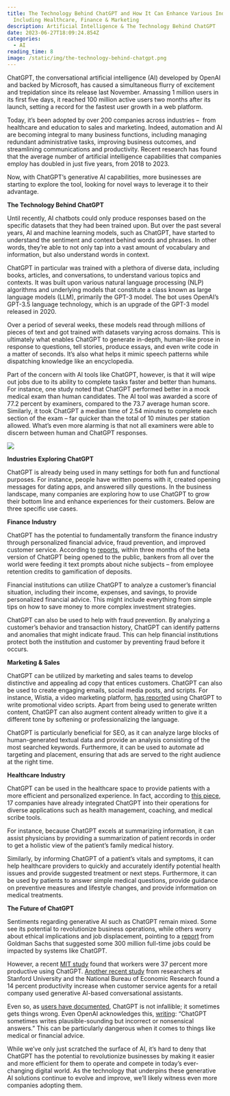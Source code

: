 ```yaml
---
title: The Technology Behind ChatGPT and How It Can Enhance Various Industries,
  Including Healthcare, Finance & Marketing
description: Artificial Intelligence & The Technology Behind ChatGPT
date: 2023-06-27T18:09:24.854Z
categories:
  - AI
reading_time: 8
image: /static/img/the-technology-behind-chatgpt.png
---
```

ChatGPT, the conversational artificial intelligence (AI) developed by OpenAI and backed by Microsoft, has caused a simultaneous flurry of excitement and trepidation since its release last November. Amassing 1 million users in its first five days, it reached 100 million active users two months after its launch, setting a record for the fastest user growth in a web platform. 



Today, it’s been adopted by over 200 companies across industries –  from healthcare and education to sales and marketing. Indeed, automation and AI are becoming integral to many business functions, including managing redundant administrative tasks, improving business outcomes, and streamlining communications and productivity. Recent research has found that the average number of artificial intelligence capabilities that companies employ has doubled in just five years, from 2018 to 2023. 



Now, with ChatGPT’s generative AI capabilities, more businesses are starting to explore the tool, looking for novel ways to leverage it to their advantage. 



**The Technology Behind ChatGPT**



Until recently, AI chatbots could only produce responses based on the specific datasets that they had been trained upon. But over the past several years, AI and machine learning models, such as ChatGPT, have started to understand the sentiment and context behind words and phrases. In other words, they’re able to not only tap into a vast amount of vocabulary and information, but also understand words in context. 



ChatGPT in particular was trained with a plethora of diverse data, including books, articles, and conversations, to understand various topics and contexts. It was built upon various natural language processing (NLP) algorithms and underlying models that constitute a class known as large language models (LLM), primarily the GPT-3 model. The bot uses OpenAI’s GPT-3.5 language technology, which is an upgrade of the GPT-3 model released in 2020. 



Over a period of several weeks, these models read through millions of pieces of text and got trained with datasets varying across domains. This is ultimately what enables ChatGPT to generate in-depth, human-like prose in response to questions, tell stories, produce essays, and even write code in a matter of seconds. It’s also what helps it mimic speech patterns while dispatching knowledge like an encyclopedia. 



Part of the concern with AI tools like ChatGPT, however, is that it will wipe out jobs due to its ability to complete tasks faster and better than humans. For instance, one study noted that ChatGPT performed better in a mock medical exam than human candidates. The AI tool was awarded a score of 77.2 percent by examiners, compared to the 73.7 average human score. Similarly, it took ChatGPT a median time of 2.54 minutes to complete each section of the exam – far quicker than the total of 10 minutes per station allowed. What’s even more alarming is that not all examiners were able to discern between human and ChatGPT responses. 

![](/static/img/ai-technology.png)

**Industries Exploring ChatGPT**



ChatGPT is already being used in many settings for both fun and functional purposes. For instance, people have written poems with it, created opening messages for dating apps, and answered silly questions. In the business landscape, many companies are exploring how to use ChatGPT to grow their bottom line and enhance experiences for their customers. Below are three specific use cases.



**Finance Industry**



ChatGPT has the potential to fundamentally transform the finance industry through personalized financial advice, fraud prevention, and improved customer service. According to [reports](https://www.crainsnewyork.com/technology/ai-finance-wall-street-banks-roll-out-new-tools-chatgpt-era), within three months of the beta version of ChatGPT being opened to the public, bankers from all over the world were feeding it text prompts about niche subjects – from employee retention credits to gamification of deposits. 



Financial institutions can utilize ChatGPT to analyze a customer’s financial situation, including their income, expenses, and savings, to provide personalized financial advice. This might include everything from simple tips on how to save money to more complex investment strategies. 



ChatGPT can also be used to help with fraud prevention. By analyzing a customer’s behavior and transaction history, ChatGPT can identify patterns and anomalies that might indicate fraud. This can help financial institutions protect both the institution and customer by preventing fraud before it occurs.



**Marketing & Sales**



ChatGPT can be utilized by marketing and sales teams to develop distinctive and appealing ad copy that entices customers. ChatGPT can also be used to create engaging emails, social media posts, and scripts. For instance, Wistia, a video marketing platform, [has reported](https://marketscale.com/industries/software-and-technology/video-producers-say-generative-ai-for-scriptwriting-is-a-great-brainstorming-tool/) using ChatGPT to write promotional video scripts. Apart from being used to generate written content, ChatGPT can also augment content already written to give it a different tone by softening or professionalizing the language.



ChatGPT is particularly beneficial for SEO, as it can analyze large blocks of human-generated textual data and provide an analysis consisting of the most searched keywords. Furthermore, it can be used to automate ad targeting and placement, ensuring that ads are served to the right audience at the right time. 



**Healthcare Industry**



ChatGPT can be used in the healthcare space to provide patients with a more efficient and personalized experience. In fact, according to [this piece](https://medicalfuturist.com/17-healthcare-companies-that-already-integrated-chatgpt-infographic/), 17 companies have already integrated ChatGPT into their operations for diverse applications such as health management, coaching, and medical scribe tools.



For instance, because ChatGPT excels at summarizing information, it can assist physicians by providing a summarization of patient records in order to get a holistic view of the patient’s family medical history. 



Similarly, by informing ChatGPT of a patient’s vitals and symptoms, it can help healthcare providers to quickly and accurately identify potential health issues and provide suggested treatment or next steps. Furthermore, it can be used by patients to answer simple medical questions, provide guidance on preventive measures and lifestyle changes, and provide information on medical treatments. 



**The Future of ChatGPT**



Sentiments regarding generative AI such as ChatGPT remain mixed. Some see its potential to revolutionize business operations, while others worry about ethical implications and job displacement, pointing to a [report](https://www.key4biz.it/wp-content/uploads/2023/03/Global-Economics-Analyst_-The-Potentially-Large-Effects-of-Artificial-Intelligence-on-Economic-Growth-Briggs_Kodnani.pdf) from Goldman Sachs that suggested some 300 million full-time jobs could be impacted by systems like ChatGPT. 



However, a recent [MIT study](https://economics.mit.edu/sites/default/files/inline-files/Noy_Zhang_1.pdf) found that workers were 37 percent more productive using ChatGPT. [Another recent study](https://www.warpnews.org/artificial-intelligence/generative-ai-boosts-productivity-and-performance-of-customer-support-study-finds/) from researchers at Stanford University and the National Bureau of Economic Research found a 14 percent productivity increase when customer service agents for a retail company used generative AI-based conversational assistants. 



Even so, as [users have documented](https://www.pcmag.com/how-to/thats-not-right-how-to-tell-chatgpt-when-its-wrong), ChatGPT is not infallible; it sometimes gets things wrong. Even OpenAI acknowledges this, [writing](https://help.openai.com/en/articles/6783457-what-is-chatgpt): “ChatGPT sometimes writes plausible-sounding but incorrect or nonsensical answers.” This can be particularly dangerous when it comes to things like medical or financial advice. 



While we’ve only just scratched the surface of AI, it’s hard to deny that ChatGPT has the potential to revolutionize businesses by making it easier and more efficient for them to operate and compete in today’s ever-changing digital world. As the technology that underpins these generative AI solutions continue to evolve and improve, we’ll likely witness even more companies adopting them.